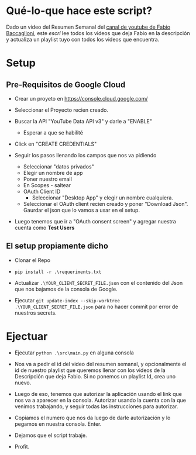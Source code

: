 # Qué-lo-que hace este script?

Dado un video del Resumen Semanal del [canal de youtube de Fabio Baccaglioni](https://www.youtube.com/c/FabioBaccaglioni), este *escrí* lee todos los videos que deja Fabio en la descripción y actualiza un playlist tuyo con todos los videos que encuentra.

# Setup

## Pre-Requisitos de Google Cloud

- Crear un proyeto en https://console.cloud.google.com/

- Seleccionar el Proyecto recien creado.

- Buscar la API "YouTube Data API v3" y darle a "ENABLE"
    - Esperar a que se habilité

- Click en "CREATE CREDENTIALS"

- Seguir los pasos llenando los campos que nos va pidiendo
    - Seleccionar "datos privados"
    - Elegir un nombre de app        
    - Poner nuestro email
    - En Scopes - saltear
    - OAuth Client ID
        - Seleccionar "Desktop App" y elegir un nombre cualquiera.
    - Seleccionar el OAuth client recien creado y poner "Download Json". Gaurdar el json que lo vamos a usar en el setup.    
- Luego tenemos que ir a "OAuth consent screen" y agregar nuestra cuenta como **Test Users**

## El setup propiamente dicho

- Clonar el Repo

- `pip install -r .\requeriments.txt`

- Actualizar `.\YOUR_CLIENT_SECRET_FILE.json` con el contenido del Json que nos bajamos de la consola de Google.
    
- Ejecutar `git update-index --skip-worktree .\YOUR_CLIENT_SECRET_FILE.json` para no hacer commit por error de nuestros secrets.

# Ejectuar

- Ejecutar `python .\src\main.py` en alguna consola

- Nos va a pedir el id del video del resumen semanal, y opcionalmente el id de nuestro playlist que queremos llenar con los videos de la Descripción que deja Fabio. Si no ponemos un playlist Id, crea uno nuevo.

- Luego de eso, tenemos que autorizar la aplicación usando el link que nos va a aparecer en la consola. Autorizar usando la cuenta con la que venimos trabajando, y seguir todas las instrucciones para autorizar.

- Copiamos el numero que nos da luego de darle autorización y lo pegamos en nuestra consola. Enter.

- Dejamos que el script trabaje.

- Profit.